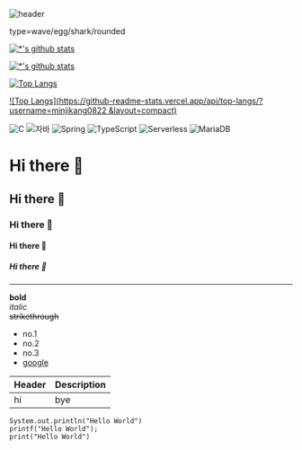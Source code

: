 ![header](https://capsule-render.vercel.app/api?type=rounded&color=auto&height=300&section=header&text=깃허브%20특강&fontSize=90&animation=blinking)

type=wave/egg/shark/rounded


[![*'s github stats](https://github-readme-stats.vercel.app/api?username=minjikang0822)](https://github.com/minjikang0822)

[![*'s github stats](https://github-readme-stats.vercel.app/api?username=minjikang0822&show_icons=true&theme=radical)](https://github.com/minjikang0822)

[![Top Langs](https://github-readme-stats.vercel.app/api/top-langs/?username=minjikang0822)](https://github.com/minjikang0822/github-readme-stats)

[![Top Langs](https://github-readme-stats.vercel.app/api/top-langs/?username=minjikang0822 &layout=compact)](https://github.com/minjikang0822/github-readme-stats)

![C](https://img.shields.io/badge/-C-123456?style=flat-square&logo=C&logoColor=black)
![자바](https://img.shields.io/badge/-자바-007396?style=flat&logo=Java&logoColor=ffffff)
![Spring](https://img.shields.io/badge/-Spring-6DB33F?style=for-the-badge&logo=Spring&logoColor=white)
![TypeScript](https://img.shields.io/badge/-TypeScript-3178C6?style=flat-square&logo=TypeScript&logoColor=white)
![Serverless](https://img.shields.io/badge/-Serverless-FD5750?style=flat-square&logo=Serverless&logoColor=magenta)
![MariaDB](https://img.shields.io/badge/-MariaDB-1F305F?style=flat-square&logo=mariadb&logoColor=white)


# Hi there 👋
## Hi there 👋
### Hi there 👋
#### Hi there 👋
##### Hi there 👋
----
**bold**<br>
*italic*<br>
~~strikethrough~~

* no.1
* no.2
* no.3
* [google](http://www.google.com)

|Header|Description|
|--|--|
|hi|bye|

```
System.out.println("Hello World")
printf("Hello World");
print("Hello World")
```
